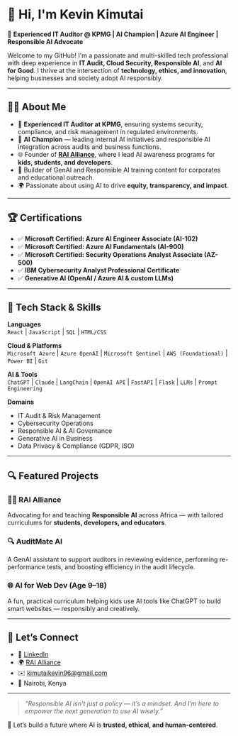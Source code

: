 # 👋 Hi, I'm Kevin Kimutai

🎯 **Experienced IT Auditor @ KPMG | AI Champion | Azure AI Engineer | Responsible AI Advocate**

Welcome to my GitHub! I'm a passionate and multi-skilled tech professional with deep experience in **IT Audit, Cloud Security, Responsible AI**, and **AI for Good**. I thrive at the intersection of **technology, ethics, and innovation**, helping businesses and society adopt AI responsibly.

---

## 👨‍💼 About Me

- 🧾 **Experienced IT Auditor at KPMG**, ensuring systems security, compliance, and risk management in regulated environments.
- 🤖 **AI Champion** — leading internal AI initiatives and responsible AI integration across audits and business functions.
- 🌐 Founder of [**RAI Alliance**](https://linkedin.com/company/rai-alliance), where I lead AI awareness programs for **kids, students, and developers**.
- 🧠 Builder of GenAI and Responsible AI training content for corporates and educational outreach.
- 🌍 Passionate about using AI to drive **equity, transparency, and impact**.

---

## 🏆 Certifications

- ✅ **Microsoft Certified: Azure AI Engineer Associate (AI-102)**
- ✅ **Microsoft Certified: Azure AI Fundamentals (AI-900)**
- ✅ **Microsoft Certified: Security Operations Analyst Associate (AZ-500)**
- ✅ **IBM Cybersecurity Analyst Professional Certificate**
- ✅ **Generative AI (OpenAI / Azure AI & custom LLMs)**

---

## 🔧 Tech Stack & Skills

**Languages**  
`React` | `JavaScript` | `SQL` | `HTML/CSS`

**Cloud & Platforms**  
`Microsoft Azure` | `Azure OpenAI` | `Microsoft Sentinel` | `AWS (Foundational)` | `Power BI` | `Git`

**AI & Tools**  
`ChatGPT` | `Claude` | `LangChain` | `OpenAI API` | `FastAPI` | `Flask` | `LLMs` | `Prompt Engineering`

**Domains**  
- IT Audit & Risk Management  
- Cybersecurity Operations  
- Responsible AI & AI Governance  
- Generative AI in Business  
- Data Privacy & Compliance (GDPR, ISO)

---

## 🔍 Featured Projects

### 🧑‍⚖️ **RAI Alliance**
Advocating for and teaching **Responsible AI** across Africa — with tailored curriculums for **students, developers, and educators**.

### 🔍 **AuditMate AI**
A GenAI assistant to support auditors in reviewing evidence, performing re-performance tests, and boosting efficiency in the audit lifecycle.

### 🌐 **AI for Web Dev (Age 9–18)**
A fun, practical curriculum helping kids use AI tools like ChatGPT to build smart websites — responsibly and creatively.

---

## 💬 Let’s Connect

- 📇 [LinkedIn](https://www.linkedin.com/in/kevin-kimutai/)
- 🌍 [RAI Alliance](https://linkedin.com/company/rai-alliance)
- ✉️ kimutaikevin96@gmail.com
- 📌 Nairobi, Kenya

---

> _“Responsible AI isn’t just a policy — it’s a mindset. And I’m here to empower the next generation to use AI wisely.”_

🧠 Let’s build a future where AI is **trusted, ethical, and human-centered**.
